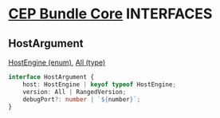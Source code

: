 # [CEP Bundle Core](../README.md) **INTERFACES**

## **HostArgument**

[HostEngine (enum)](enums.md#HostEngine), [All (type)](types.md#All)

```typescript
interface HostArgument {
	host: HostEngine | keyof typeof HostEngine;
	version: All | RangedVersion;
	debugPort?: number | `${number}`;
}
```